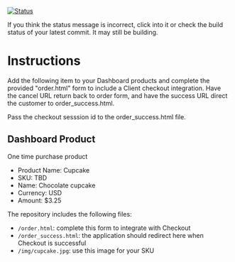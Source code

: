 [![Status](https://img.shields.io/badge/status-FAILED%20COMMIT:%20437a0f9d80c9ba259154d2e90459cf60c8ce60ea-critical.svg)](https://github.com/raysaavedra-work/bakery_scaffold_qA1f2mKCL2TBJ8uq/commit/437a0f9d80c9ba259154d2e90459cf60c8ce60ea)



If you think the status message is incorrect, click into it or check the build status of your latest commit. It may still be building.

# Instructions 

Add the following item to your Dashboard products and complete the provided "order.html" form to include a Client checkout integration. Have the cancel URL return back to order form, and have the success URL direct the customer to order_success.html. 

Pass the checkout sesssion id to the order_success.html file.

## Dashboard Product
One time purchase product
* Product Name: Cupcake
* SKU: TBD
* Name: Chocolate cupcake
* Currency: USD
* Amount: $3.25

The repository includes the following files:
* `/order.html`: complete this form to integrate with Checkout
* `/order_success.html`: the application should redirect here when Checkout is successful
* `/img/cupcake.jpg`: use this image for your SKU
